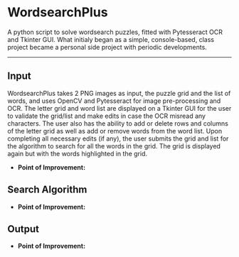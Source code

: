# WordsearchPlus
A python script to solve wordsearch puzzles, fitted with Pytesseract OCR and Tkinter GUI. What initialy began as a simple, console-based, class project became a personal side project with periodic developments. 
<hr>

<h2>Input</h2>
WordsearchPlus takes 2 PNG images as input, the puzzle grid and the list of words, and uses OpenCV and Pytesseract for image pre-processing and OCR. The letter grid and word list are displayed on a Tkinter GUI for the user to validate the grid/list and make edits in case the OCR misread any characters. The user also has the ability to add or delete rows and columns of the letter grid as well as add or remove words from the word list. Upon completing all necessary edits (if any), the user submits the grid and list for the algorithm to search for all the words in the grid. The grid is displayed again but with the words highlighted in the grid. 


<ul>
  <li><b>Point of Improvement:</b>
</ul>
<h2>Search Algorithm</h2>


<ul>
  <li><b>Point of Improvement:</b>
</ul>
<h2>Output</h2>




<ul>
  <li><b>Point of Improvement:</b>
</ul>
